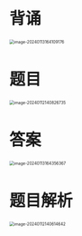 # 背诵

<img src="https://cvp.oss-cn-shanghai.aliyuncs.com/picgo/202401131641267.png" alt="image-20240113164109176" style="zoom:50%;" />



# 题目

<img src="https://cvp.oss-cn-shanghai.aliyuncs.com/picgo/202401121408834.png" alt="image-20240112140826735" style="zoom:50%;" />



# 答案

<img src="https://cvp.oss-cn-shanghai.aliyuncs.com/picgo/202401131643697.png" alt="image-20240113164356367" style="zoom:50%;" />



# 题目解析

<img src="https://cvp.oss-cn-shanghai.aliyuncs.com/picgo/202401121406328.png" alt="image-20240112140614642" style="zoom:50%;" />